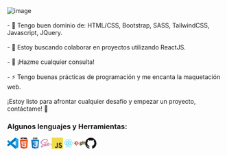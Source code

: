 <img width="300" alt="image" src="https://user-images.githubusercontent.com/89921531/154576252-bfb6073d-6049-49d3-95de-1a7b5fa329aa.png">
<br />
<br />
- 🌱 Tengo buen dominio de: HTML/CSS, Bootstrap, SASS, TailwindCSS, Javascript, JQuery.
<br />
<br />
- 👯 Estoy buscando colaborar en proyectos utilizando ReactJS.
<br />
<br />
- 💬 ¡Hazme cualquier consulta!
<br />
<br />
- ⚡ Tengo buenas prácticas de programación y me encanta la maquetación web.
<br />
<br />
¡Estoy listo para afrontar cualquier desafío y empezar un proyecto, contáctame! 🤗


### Algunos lenguajes y Herramientas:

<img align="left" alt="Visual Studio Code" width="26px" src="https://raw.githubusercontent.com/github/explore/80688e429a7d4ef2fca1e82350fe8e3517d3494d/topics/visual-studio-code/visual-studio-code.png" />
<img align="left" alt="HTML5" width="26px" src="https://raw.githubusercontent.com/github/explore/80688e429a7d4ef2fca1e82350fe8e3517d3494d/topics/html/html.png" />
<img align="left" alt="CSS3" width="26px" src="https://raw.githubusercontent.com/github/explore/80688e429a7d4ef2fca1e82350fe8e3517d3494d/topics/css/css.png" />
<img align="left" alt="Sass" width="26px" src="https://raw.githubusercontent.com/github/explore/80688e429a7d4ef2fca1e82350fe8e3517d3494d/topics/sass/sass.png" />
<img align="left" alt="JavaScript" width="26px" src="https://raw.githubusercontent.com/github/explore/80688e429a7d4ef2fca1e82350fe8e3517d3494d/topics/javascript/javascript.png" />
<img align="left" alt="React" width="26px" src="https://raw.githubusercontent.com/github/explore/80688e429a7d4ef2fca1e82350fe8e3517d3494d/topics/react/react.png" />
<img align="left" alt="Git" width="26px" src="https://raw.githubusercontent.com/github/explore/80688e429a7d4ef2fca1e82350fe8e3517d3494d/topics/git/git.png" />
<img align="left" alt="GitHub" width="26px" src="https://raw.githubusercontent.com/github/explore/78df643247d429f6cc873026c0622819ad797942/topics/github/github.png" />
